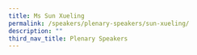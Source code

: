 ```yaml
---
title: Ms Sun Xueling
permalink: /speakers/plenary-speakers/sun-xueling/
description: ""
third_nav_title: Plenary Speakers
---
```

